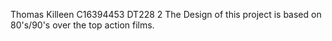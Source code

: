 Thomas Killeen C16394453 DT228 2
The Design of this project is based on 80's/90's over the top action films.